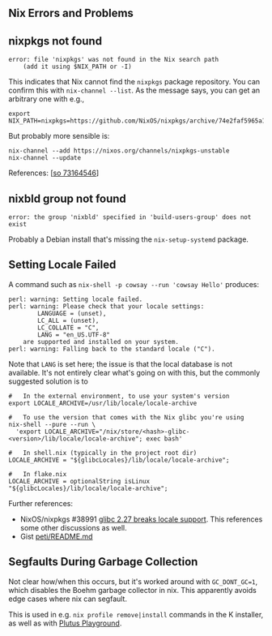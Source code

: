 Nix Errors and Problems
-----------------------

nixpkgs not found
-----------------

    error: file 'nixpkgs' was not found in the Nix search path
        (add it using $NIX_PATH or -I)

This indicates that Nix cannot find the `nixpkgs` package repository. You
can confirm this with `nix-channel --list`. As the message says, you can
get an arbitrary one with e.g.,

    export NIX_PATH=nixpkgs=https://github.com/NixOS/nixpkgs/archive/74e2faf5965a12e8fa5cff799b1b19c6cd26b0e3.tar.gz

But probably more sensible is:

    nix-channel --add https://nixos.org/channels/nixpkgs-unstable
    nix-channel --update

References: [[so 73164546]]

[so 73164546]: https://stackoverflow.com/q/73164546/107294


nixbld group not found
----------------------

    error: the group 'nixbld' specified in 'build-users-group' does not exist

Probably a Debian install that's missing the `nix-setup-systemd` package.


Setting Locale Failed
---------------------

A command such as `nix-shell -p cowsay --run 'cowsay Hello'` produces:

    perl: warning: Setting locale failed.
    perl: warning: Please check that your locale settings:
            LANGUAGE = (unset),
            LC_ALL = (unset),
            LC_COLLATE = "C",
            LANG = "en_US.UTF-8"
        are supported and installed on your system.
    perl: warning: Falling back to the standard locale ("C").

Note that `LANG` is set here; the issue is that the local database is not
available. It's not entirely clear what's going on with this, but the
commonly suggested solution is to

    #   In the external environment, to use your system's version
    export LOCALE_ARCHIVE=/usr/lib/locale/locale-archive

    #   To use the version that comes with the Nix glibc you're using
    nix-shell --pure --run \
      'export LOCALE_ARCHIVE="/nix/store/<hash>-glibc-<version>/lib/locale/locale-archive"; exec bash'

    #   In shell.nix (typically in the project root dir)
    LOCALE_ARCHIVE = "${glibcLocales}/lib/locale/locale-archive";

    #   In flake.nix
    LOCALE_ARCHIVE = optionalString isLinux "${glibcLocales}/lib/locale/locale-archive";

Further references:
- NixOS/nixpkgs #38991 [glibc 2.27 breaks locale support][nn#38991].
  This references some other discussions as well.
- Gist [peti/README.md][gist-2c818d6]

[nn#38991]: https://github.com/NixOS/nixpkgs/issues/38991
[gist-2c818d6]: https://gist.github.com/peti/2c818d6cb49b0b0f2fd7c300f8386bc3


Segfaults During Garbage Collection
-----------------------------------

Not clear how/when this occurs, but it's worked around with `GC_DONT_GC=1`,
which disables the Boehm garbage collector in nix. This apparently avoids
edge cases where nix can segfault.

This is used in e.g. `nix profile remove|install` commands in the K
installer, as well as with [Plutus Playground][ca-6658].

[ca-6658]: https://cardano.stackexchange.com/q/6658
